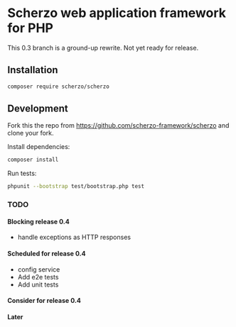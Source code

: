 # Scherzo web application framework for PHP

This 0.3 branch is a ground-up rewrite. Not yet ready for release.

## Installation
```bash
composer require scherzo/scherzo
```

## Development

Fork this the repo from https://github.com/scherzo-framework/scherzo and clone your fork.

Install dependencies:
```bash
composer install
```

Run tests:
```bash
phpunit --bootstrap test/bootstrap.php test
```

### TODO

#### Blocking release 0.4
- handle exceptions as HTTP responses

#### Scheduled for release 0.4
- config service
- Add e2e tests
- Add unit tests

#### Consider for release 0.4

#### Later
